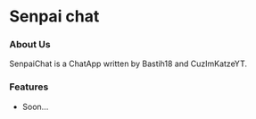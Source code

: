 # Senpai chat

### About Us
SenpaiChat is a ChatApp written by Bastih18 and CuzImKatzeYT.

### Features
- Soon...
